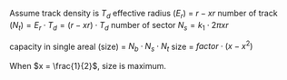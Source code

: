 Assume track density is $T_d$
effective radius ($E_r$) = $r - xr$
number of track $(N_t) = E_r \cdot T_d = (r-xr)\cdot T_d$ 
number of sector $N_s = k_1 \cdot 2\pi xr$

capacity in single areal (size) = $N_b \cdot N_s \cdot N_t$
size = $factor \cdot (x - x^2)$

When $x = \frac{1}{2}$, size is maximum.